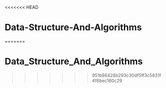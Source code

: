 <<<<<<< HEAD
# Data-Structure-And-Algorithms
=======
# Data_Structure_And_Algorithms
>>>>>>> 951b86428b293c30df5ff3c5831f4f6bec160c29
